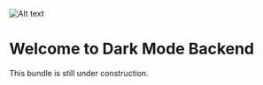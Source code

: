 ![Alt text](src/Resources/public/logo.png?raw=true "logo")


# Welcome to Dark Mode Backend
This bundle is still under construction.
